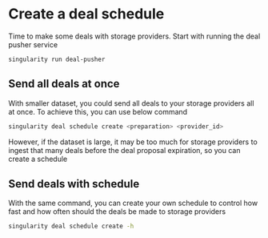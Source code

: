 # Create a deal schedule

Time to make some deals with storage providers. Start with running the deal pusher service

```
singularity run deal-pusher
```

## Send all deals at once

With smaller dataset, you could send all deals to your storage providers all at once. To achieve this, you can use below command

```sh
singularity deal schedule create <preparation> <provider_id>
```

However, if the dataset is large, it may be too much for storage providers to ingest that many deals before the deal proposal expiration, so you can create a schedule

## Send deals with schedule

With the same command, you can create your own schedule to control how fast and how often should the deals be made to storage providers
```sh
singularity deal schedule create -h
```
